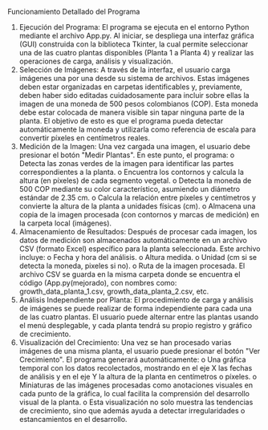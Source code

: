 Funcionamiento Detallado del Programa
1. Ejecución del Programa:
El programa se ejecuta en el entorno Python mediante el archivo App.py. Al 
iniciar, se despliega una interfaz gráfica (GUI) construida con la biblioteca 
Tkinter, la cual permite seleccionar una de las cuatro plantas disponibles 
(Planta 1 a Planta 4) y realizar las operaciones de carga, análisis y 
visualización.
2. Selección de Imágenes:
A través de la interfaz, el usuario carga imágenes una por una desde su 
sistema de archivos. Estas imágenes deben estar organizadas en carpetas 
identificables y, previamente, deben haber sido editadas cuidadosamente
para incluir sobre ellas la imagen de una moneda de 500 pesos 
colombianos (COP). Esta moneda debe estar colocada de manera visible 
sin tapar ninguna parte de la planta. El objetivo de esto es que el programa 
pueda detectar automáticamente la moneda y utilizarla como referencia de 
escala para convertir píxeles en centímetros reales.
3. Medición de la Imagen:
Una vez cargada una imagen, el usuario debe presionar el botón "Medir 
Plantas". En este punto, el programa:
o Detecta las zonas verdes de la imagen para identificar las partes 
correspondientes a la planta.
o Encuentra los contornos y calcula la altura (en píxeles) de cada 
segmento vegetal.
o Detecta la moneda de 500 COP mediante su color característico, 
asumiendo un diámetro estándar de 2.35 cm.
o Calcula la relación entre píxeles y centímetros y convierte la altura de 
la planta a unidades físicas (cm).
o Almacena una copia de la imagen procesada (con contornos y marcas 
de medición) en la carpeta local (imágenes).
4. Almacenamiento de Resultados:
Después de procesar cada imagen, los datos de medición son almacenados 
automáticamente en un archivo CSV (formato Excel) específico para la 
planta seleccionada. Este archivo incluye:
o Fecha y hora del análisis.
o Altura medida.
o Unidad (cm si se detecta la moneda, pixeles si no).
o Ruta de la imagen procesada.
El archivo CSV se guarda en la misma carpeta donde se encuentra el código 
(App.py(mejorado), con nombres como:
growth_data_planta_1.csv, growth_data_planta_2.csv, etc.
5. Análisis Independiente por Planta:
El procedimiento de carga y análisis de imágenes se puede realizar de forma 
independiente para cada una de las cuatro plantas. El usuario puede 
alternar entre las plantas usando el menú desplegable, y cada planta tendrá 
su propio registro y gráfico de crecimiento.
6. Visualización del Crecimiento:
Una vez se han procesado varias imágenes de una misma planta, el usuario 
puede presionar el botón "Ver Crecimiento". El programa generará 
automáticamente:
o Una gráfica temporal con los datos recolectados, mostrando en el eje 
X las fechas de análisis y en el eje Y la altura de la planta en 
centímetros o píxeles.
o Miniaturas de las imágenes procesadas como anotaciones visuales en 
cada punto de la gráfica, lo cual facilita la comprensión del desarrollo 
visual de la planta.
o Esta visualización no solo muestra las tendencias de crecimiento, sino 
que además ayuda a detectar irregularidades o estancamientos en el 
desarrollo.
